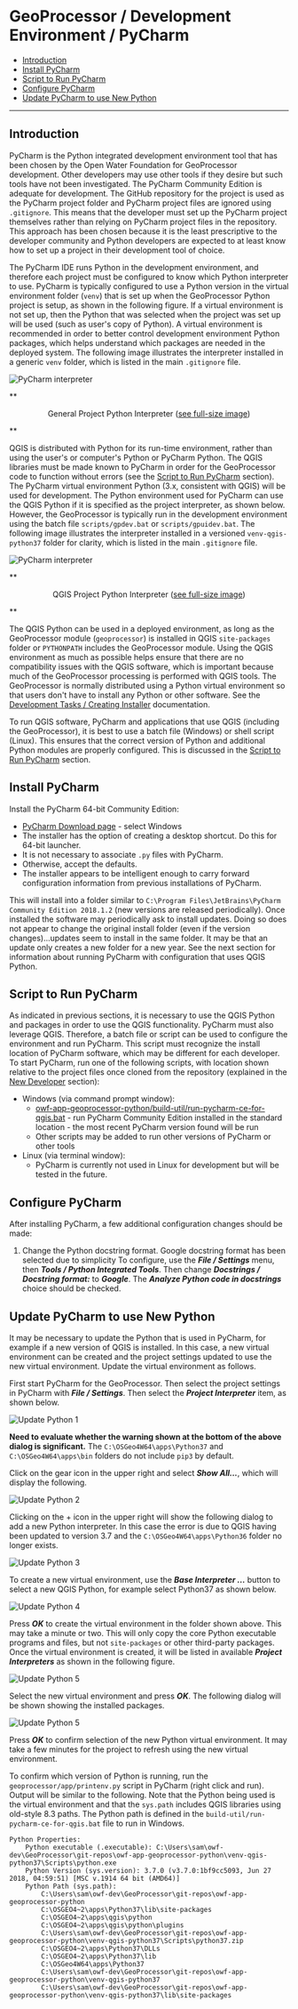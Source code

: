 # GeoProcessor / Development Environment / PyCharm #

* [Introduction](#introduction)
* [Install PyCharm](#install-pycharm)
* [Script to Run PyCharm](#script-to-run-pycharm)
* [Configure PyCharm](#configure-pycharm)
* [Update PyCharm to use New Python](#update-pycharm-to-use-new-python)

-------------------

## Introduction ##

PyCharm is the Python integrated development environment tool that has been chosen by
the Open Water Foundation for GeoProcessor development.
Other developers may use other tools if they desire but such tools have not been investigated.
The PyCharm Community Edition is adequate for development.
The GitHub repository for the project is used as the PyCharm project folder
and PyCharm project files are ignored using `.gitignore`.
This means that the developer must set up the PyCharm project themselves rather than
relying on PyCharm project files in the repository.
This approach has been chosen because it is the least prescriptive to the developer community
and Python developers are expected to at least know how to set up a project in their development tool of choice.

The PyCharm IDE runs Python in the development environment,
and therefore each project must be configured to know which Python interpreter to use.
PyCharm is typically configured to use a Python version in the virtual environment folder (`venv`) that is
set up when the GeoProcessor Python project is setup, as shown in the following figure.
If a virtual environment is not set up, then the Python that was selected when
the project was set up will be used (such as user's copy of Python).
A virtual environment is recommended in order to better control development environment Python
packages, which helps understand which packages are needed in the deployed system.
The following image illustrates the interpreter installed in a generic `venv` folder,
which is listed in the main `.gitignore` file.

![PyCharm interpreter](images/pycharm-settings-project-interpreter.png)

**<p style="text-align: center;">
General Project Python Interpreter (<a href="../images/pycharm-settings-project-interpreter.png">see full-size image</a>)
</p>**

QGIS is distributed with Python for its run-time environment,
rather than using the user's or computer's Python or PyCharm Python.
The QGIS libraries must be made known to PyCharm in order for the GeoProcessor code to
function without errors (see the [Script to Run PyCharm](#script-to-run-pycharm) section).
The PyCharm virtual environment Python (3.x, consistent with QGIS) will be used for development.
The Python environment used for PyCharm can use the QGIS Python if it is specified as the project interpreter, as shown below.
However, the GeoProcessor is typically run in the development environment using the batch file `scripts/gpdev.bat` or `scripts/gpuidev.bat`.
The following image illustrates the interpreter installed in a versioned `venv-qgis-python37` folder for clarity,
which is listed in the main `.gitignore` file.

![PyCharm interpreter](images/pycharm-settings-project-interpreter-qgis.png)

**<p style="text-align: center;">
QGIS Project Python Interpreter (<a href="../images/pycharm-settings-project-interpreter-qgis.png">see full-size image</a>)
</p>**

The QGIS Python can be used in a deployed environment, as long as the GeoProcessor module (`geoprocessor`) is
installed in QGIS `site-packages` folder or `PYTHONPATH` includes the GeoProcessor module.
Using the QGIS environment as much as possible helps ensure that there are no compatibility issues with the QGIS software,
which is important because much of the GeoProcessor processing is performed with QGIS tools.
The GeoProcessor is normally distributed using a Python virtual environment so that users don't
have to install any Python or other software.
See the [Development Tasks / Creating Installer](../dev-tasks/creating-installer) documentation.

To run QGIS software, PyCharm and applications that use QGIS (including the GeoProcessor),
it is best to use a batch file (Windows) or shell script (Linux).
This ensures that the correct version of Python and additional Python modules are properly configured.
This is discussed in the [Script to Run PyCharm](#script-to-run-pycharm) section.

## Install PyCharm ##

Install the PyCharm 64-bit Community Edition:

* [PyCharm Download page](https://www.jetbrains.com/pycharm/download/#section=windows) - select Windows
* The installer has the option of creating a desktop shortcut.  Do this for 64-bit launcher.
* It is not necessary to associate `.py` files with PyCharm.
* Otherwise, accept the defaults.
* The installer appears to be intelligent enough to carry forward configuration information from previous installations of PyCharm.

This will install into a folder similar to `C:\Program Files\JetBrains\PyCharm Community Edition 2018.1.2`
(new versions are released periodically).
Once installed the software may periodically ask to install updates.
Doing so does not appear to change the original install folder (even if the version changes)...updates seem
to install in the same folder.
It may be that an update only creates a new folder for a new year.
See the next section for information about running PyCharm with configuration that uses QGIS Python.

## Script to Run PyCharm ##

As indicated in previous sections, it is necessary to use the QGIS Python and packages in order to use the QGIS functionality.
PyCharm must also leverage QGIS.
Therefore, a batch file or script can be used to configure the environment and run PyCharm.
This script must recognize the install location of PyCharm software, which may be different for each developer.
To start PyCharm, run one of the following scripts, with location shown relative to the project files once
cloned from the repository (explained in the [New Developer](../dev-new/dev-new) section):

* Windows (via command prompt window):
	+ [owf-app-geoprocessor-python/build-util/run-pycharm-ce-for-qgis.bat](https://github.com/OpenWaterFoundation/owf-app-geoprocessor-python/blob/master/build-util/run-pycharm-ce-for-qgis.bat) - run PyCharm Community Edition installed in the standard location - the most recent PyCharm version found will be run
	+ Other scripts may be added to run other versions of PyCharm or other tools
* Linux (via terminal window):
	+ PyCharm is currently not used in Linux for development but will be tested in the future.

## Configure PyCharm ##

After installing PyCharm, a few additional configuration changes should be made:

1. Change the Python docstring format.
Google docstring format has been selected due to simplicity  To configure,
use the ***File / Settings*** menu, then ***Tools / Python Integrated Tools***.
Then change ***Docstrings / Docstring format:*** to ***Google***.
The ***Analyze Python code in docstrings*** choice should be checked.

## Update PyCharm to use New Python ##

It may be necessary to update the Python that is used in PyCharm,
for example if a new version of QGIS is installed.
In this case, a new virtual environment can be created and the project settings updated to use the new virtual environment.
Update the virtual environment as follows.

First start PyCharm for the GeoProcessor.
Then select the project settings in PyCharm with ***File / Settings***.
Then select the ***Project Interpreter*** item, as shown below.

![Update Python 1](images/update-pycharm-python1.png)

**Need to evaluate whether the warning shown at the bottom of the above dialog is significant.**
The `C:\OSGeo4W64\apps\Python37` and `C:\OSGeo4W64\apps\bin` folders do not include `pip3` by default.

Click on the gear icon in the upper right and select ***Show All...***, which will display the following.

![Update Python 2](images/update-pycharm-python2.png)

Clicking on the + icon in the upper right will show the following dialog to add a new Python interpreter.
In this case the error is due to QGIS having been updated to version 3.7 and the
`C:\OSGeo4W64\apps\Python36` folder no longer exists.

![Update Python 3](images/update-pycharm-python3.png)

To create a new virtual environment,
use the ***Base Interpreter ...*** button to select a new QGIS Python, for example select Python37 as shown below.

![Update Python 4](images/update-pycharm-python4.png)

Press ***OK*** to create the virtual environment in the folder shown above.
This may take a minute or two.
This will only copy the core Python executable programs and files, but not `site-packages` or other third-party packages.
Once the virtual environment is created, it will be listed in available ***Project Interpreters*** as shown in the following figure.

![Update Python 5](images/update-pycharm-python5.png)

Select the new virtual environment and press ***OK***.
The following dialog will be shown showing the installed packages.

![Update Python 5](images/update-pycharm-python6.png)

Press ***OK*** to confirm selection of the new Python virtual environment.
It may take a few minutes for the project to refresh using the new virtual environment.

To confirm which version of Python is running,
run the `geoprocessor/app/printenv.py` script in PyCharm (right click and run).
Output will be similar to the following.
Note that the Python being used is the virtual environment and that the `sys.path`
includes QGIS libraries using old-style 8.3 paths.
The Python path is defined in the `build-util/run-pycharm-ce-for-qgis.bat` file to run in Windows.

```
Python Properties:
    Python executable (.executable): C:\Users\sam\owf-dev\GeoProcessor\git-repos\owf-app-geoprocessor-python\venv-qgis-python37\Scripts\python.exe
    Python Version (sys.version): 3.7.0 (v3.7.0:1bf9cc5093, Jun 27 2018, 04:59:51) [MSC v.1914 64 bit (AMD64)]
    Python Path (sys.path):
        C:\Users\sam\owf-dev\GeoProcessor\git-repos\owf-app-geoprocessor-python
        C:\OSGEO4~2\apps\Python37\lib\site-packages
        C:\OSGEO4~2\apps\qgis\python
        C:\OSGEO4~2\apps\qgis\python\plugins
        C:\Users\sam\owf-dev\GeoProcessor\git-repos\owf-app-geoprocessor-python\venv-qgis-python37\Scripts\python37.zip
        C:\OSGEO4~2\apps\Python37\DLLs
        C:\OSGEO4~2\apps\Python37\lib
        C:\OSGeo4W64\apps\Python37
        C:\Users\sam\owf-dev\GeoProcessor\git-repos\owf-app-geoprocessor-python\venv-qgis-python37
        C:\Users\sam\owf-dev\GeoProcessor\git-repos\owf-app-geoprocessor-python\venv-qgis-python37\lib\site-packages
```
